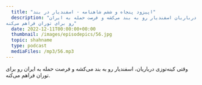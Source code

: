 ```yaml
---
  title: "اپیزود پنجاه و ششم شاهنامه - اسفندیار در بند"
  description: "وقتی کینه توزی درباریان اسفندیار رو به بند می‌کشه و فرصت حمله به ایران
رو برای توران فراهم می‌کنه" 
  date: 2022-12-11T00:00:00+00:00
  thumbnail: /images/episodepics/56.jpg
  topic: shahname
  type: podcast
  mediaFiles: /mp3/56.mp3
---
```

وقتی کینه‌توزی درباریان، اسفندیار رو به بند می‌کشه و فرصت حمله به ایران رو برای توران فراهم می‌کنه.